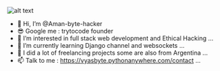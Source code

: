 ![alt text](https://images.unsplash.com/photo-1577375729152-4c8b5fcda381?ixid=MnwxMjA3fDB8MHxzZWFyY2h8NTh8fGRldmVsb3BlcnxlbnwwfHwwfHw%3D&ixlib=rb-1.2.1&auto=format&fit=crop&w=500&q=60)
- 👋 Hi, I’m @Aman-byte-hacker
- 😎 Google me : trytocode founder
- 👀 I’m interested in full stack web development and Ethical Hacking ...
- 🌱 I’m currently learning Django channel and websockets ...
- 💞️ I did a lot of freelancing projects some are also from Argentina ...
- 📫 Talk to me : https://vyasbyte.pythonanywhere.com/contact ...

<!---
Aman-byte-hacker/Aman-byte-hacker is a ✨ special ✨ repository because its `README.md` (this file) appears on your GitHub profile.
You can click the Preview link to take a look at your changes.
--->
